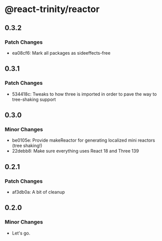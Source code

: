 # @react-trinity/reactor

## 0.3.2

### Patch Changes

- ea08cf6: Mark all packages as sideeffects-free

## 0.3.1

### Patch Changes

- 534418c: Tweaks to how three is imported in order to pave the way to tree-shaking support

## 0.3.0

### Minor Changes

- be0105e: Provide makeReactor for generating localized mini reactors (tree shaking!)
- 22debb8: Make sure everything uses React 18 and Three 139

## 0.2.1

### Patch Changes

- af3db0a: A bit of cleanup

## 0.2.0

### Minor Changes

- Let's go.
